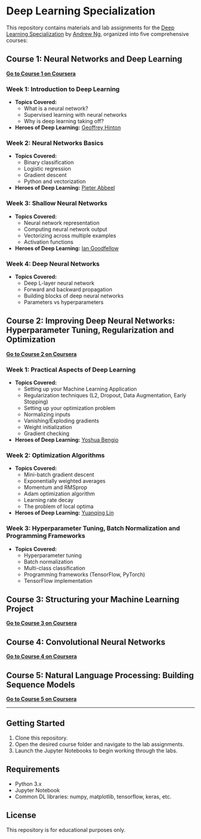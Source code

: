# Deep Learning Specialization

This repository contains materials and lab assignments for the [Deep Learning Specialization](https://www.coursera.org/specializations/deep-learning) by [Andrew Ng](https://www.andrewng.org/), organized into five comprehensive courses:

## Course 1: Neural Networks and Deep Learning
**[Go to Course 1 on Coursera](https://www.coursera.org/learn/neural-networks-deep-learning)**

### Week 1: Introduction to Deep Learning
- **Topics Covered:**
  - What is a neural network?
  - Supervised learning with neural networks
  - Why is deep learning taking off?
- **Heroes of Deep Learning:** [Geoffrey Hinton](https://youtu.be/-eyhCTvrEtE)

### Week 2: Neural Networks Basics
- **Topics Covered:**
  - Binary classification
  - Logistic regression
  - Gradient descent
  - Python and vectorization
- **Heroes of Deep Learning:** [Pieter Abbeel](https://youtu.be/dmkPJpWCVcI)

### Week 3: Shallow Neural Networks
- **Topics Covered:**
  - Neural network representation
  - Computing neural network output
  - Vectorizing across multiple examples
  - Activation functions
- **Heroes of Deep Learning:** [Ian Goodfellow](https://youtu.be/pWAc9B2zJS4)

### Week 4: Deep Neural Networks
- **Topics Covered:**
  - Deep L-layer neural network
  - Forward and backward propagation
  - Building blocks of deep neural networks
  - Parameters vs hyperparameters

## Course 2: Improving Deep Neural Networks: Hyperparameter Tuning, Regularization and Optimization
**[Go to Course 2 on Coursera](https://www.coursera.org/learn/deep-neural-network)**

### Week 1: Practical Aspects of Deep Learning
- **Topics Covered:**
  - Setting up your Machine Learning Application
  - Regularization techniques (L2, Dropout, Data Augmentation, Early Stopping)
  - Setting up your optimization problem
  - Normalizing inputs
  - Vanishing/Exploding gradients
  - Weight initialization
  - Gradient checking
- **Heroes of Deep Learning:** [Yoshua Bengio](https://youtu.be/pnTLZQhFpaE)

### Week 2: Optimization Algorithms
- **Topics Covered:**
  - Mini-batch gradient descent
  - Exponentially weighted averages
  - Momentum and RMSprop
  - Adam optimization algorithm
  - Learning rate decay
  - The problem of local optima
- **Heroes of Deep Learning:** [Yuanqing Lin](https://youtu.be/3GfOnI3goAk)

### Week 3: Hyperparameter Tuning, Batch Normalization and Programming Frameworks
- **Topics Covered:**
  - Hyperparameter tuning
  - Batch normalization
  - Multi-class classification
  - Programming frameworks (TensorFlow, PyTorch)
  - TensorFlow implementation

## Course 3: Structuring your Machine Learning Project
**[Go to Course 3 on Coursera](https://www.coursera.org/learn/machine-learning-projects)**

## Course 4: Convolutional Neural Networks
**[Go to Course 4 on Coursera](https://www.coursera.org/learn/convolutional-neural-networks)**

## Course 5: Natural Language Processing: Building Sequence Models
**[Go to Course 5 on Coursera](https://www.coursera.org/learn/nlp-sequence-models)**

---

## Getting Started
1. Clone this repository.
2. Open the desired course folder and navigate to the lab assignments.
3. Launch the Jupyter Notebooks to begin working through the labs.

## Requirements
- Python 3.x
- Jupyter Notebook
- Common DL libraries: numpy, matplotlib, tensorflow, keras, etc.

## License
This repository is for educational purposes only. 

